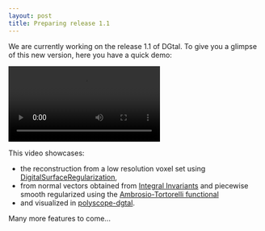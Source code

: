 ```yaml
---
layout: post
title: Preparing release 1.1
---
```



We are currently working on the release 1.1 of DGtal. To give you a glimpse of this new version, here you have a quick demo:

![Video](../img/regularization.mov)


This video showcases:
* the reconstruction from a low resolution voxel set using [DigitalSurfaceRegularization](https://dgtal-team.github.io/doc-nightly/moduleRegularization.html),
* from normal vectors obtained from [Integral Invariants](https://dgtal-team.github.io/doc-nightly/moduleIntegralInvariant.html) and piecewise smooth regularized using the [Ambrosio-Tortorelli functional](https://dgtal-team.github.io/doc-nightly/moduleGenericAT.html)
* and visualized in [polyscope-dgtal](https://github.com/dcoeurjo/polyscope-dgtal).

Many more features to come...



    
